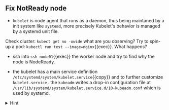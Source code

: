 ## Fix NotReady node

* `kubelet` is node agent that runs as a daemon, thus being maintaned by a init system like `systemd`, more precisely Kubelet's behavior is managed by a systemd unit file.

Check cluster: `kubect get no -owide` what are you observing? Try to spin-up a pod: `kubectl run test --image=nginx`{{exec}}. What happens?

* ssh into `ssh node01`{{exec}} the worker node and try to find why the node is NodeReady.

* the kubelet has a main service definition `/etc/systemd/system/kubelet.service`{{copy}} and to further customize `kubelet.service.`
the `kubeadm` writes a drop-in configuration file at `/usr/lib/systemd/system/kubelet.service.d/10-kubeadm.conf` which is used by systemd. 

<details>
<summary>Hint</summary>
Get name: <code>kubectl describe no node01</code>
Check pod status: <code>kubect get po</code>
Check kubelet status: <code>systemctl status kubelet.service</code> and logs <code>journalctl -xeu kubelet.service</code>
Fix <code>10-kubeadm.conf</code>
</details>